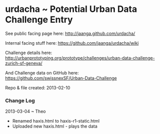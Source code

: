 urdacha ~ Potential Urban Data Challenge Entry
==============================================

See public facing page here: http://jaanga.github.com/urdacha/


Internal facing stuff here: https://github.com/jaanga/urdacha/wiki


Challenge details here:  
http://urbanprototyping.org/prototype/challenges/urban-data-challenge-zurich-sf-geneva/

And Challenge data on GitHub here:  
https://github.com/swissnexSF/Urban-Data-Challenge

Repo & file created: 2013-02-10


### Change Log

2013-03-04 ~ Theo
* Renamed haxis.html to haxis-r1-static.html
* Uploaded new haxis.html - plays the data